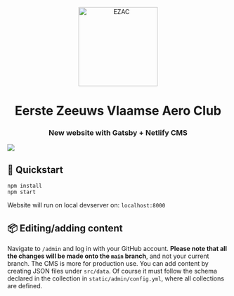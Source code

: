 <p align="center">
  <a href="https://fastidious-wisp-aa687c.netlify.app/">
    <img alt="EZAC" src="https://fastidious-wisp-aa687c.netlify.app/static/EZAC_logo-8bf28ce4b2a291307415ff87b34d0a04.svg" width="180" />
  </a>
</p>
<h1 align="center">
  Eerste Zeeuws Vlaamse Aero Club
</h1>

<h3 align="center">
  New website with Gatsby + Netlify CMS
</h3>

<a style="margin: 0 10px;" href="https://app.netlify.com/sites/fastidious-wisp-aa687c/deploys"><img style="display: block; margin: 0 auto;" src="https://api.netlify.com/api/v1/badges/dfad0988-378a-4a9d-be93-bef1897514cc/deploy-status" /></a>

## 🚀 Quickstart

```
npm install
npm start
```

Website will run on local devserver on: `localhost:8000`

## 📦 Editing/adding content

Navigate to `/admin` and log in with your GitHub account. **Please note that all the changes will be made onto the `main` branch**, and not your current branch. The CMS is more for production use. You can add content by creating JSON files under `src/data`. Of course it must follow the schema declared in the collection in `static/admin/config.yml`, where all collections are defined.

